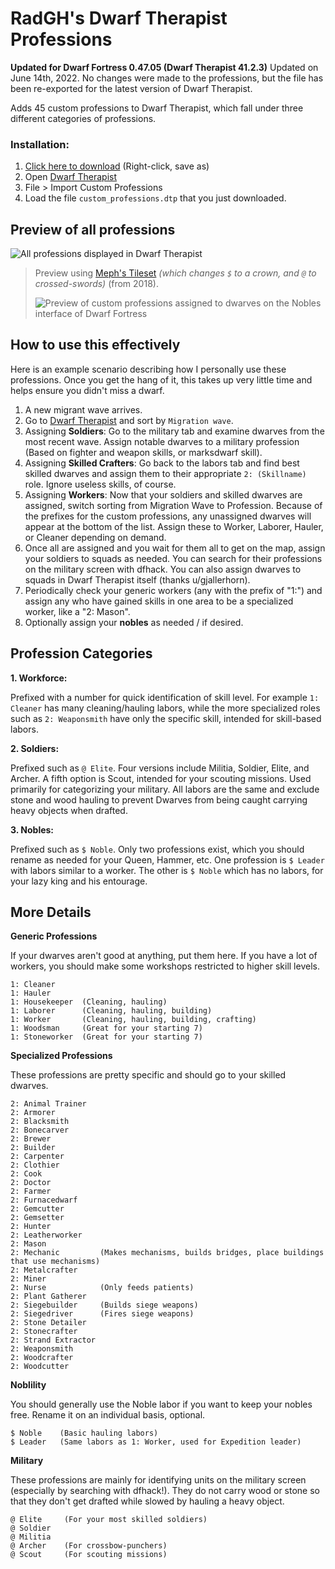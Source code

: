 # RadGH's Dwarf Therapist Professions

**Updated for Dwarf Fortress 0.47.05 (Dwarf Therapist 41.2.3)** 
Updated on June 14th, 2022. No changes were made to the professions, but the file has been re-exported for the latest version of Dwarf Therapist.

Adds 45 custom professions to Dwarf Therapist, which fall under three different categories of professions.

### Installation:

1. [Click here to download](https://raw.githubusercontent.com/RadGH/RadGH-s-Dwarf-Therapist-Professions/master/custom_professions.dtp) (Right-click, save as)
2. Open [Dwarf Therapist](http://www.bay12forums.com/smf/index.php?topic=168411.0)
3. File > Import Custom Professions
4. Load the file `custom_professions.dtp` that you just downloaded.

## Preview of all professions
![All professions displayed in Dwarf Therapist](https://s3.us-west-2.amazonaws.com/elasticbeanstalk-us-west-2-868470985522/ShareX/2022/06/dwarf-therapist-professions-by-radley.png)

>Preview using [Meph's Tileset](http://www.bay12forums.com/smf/index.php?topic=161047.0) _(which changes `$` to a crown, and `@` to crossed-swords)_ (from 2018).
>
> ![Preview of custom professions assigned to dwarves on the Nobles interface of Dwarf Fortress](https://s3-us-west-2.amazonaws.com/elasticbeanstalk-us-west-2-868470985522/ShareX/2018/05/Dwarf%20Fortress_2018-05-22_00-44-31.png)

## How to use this effectively

Here is an example scenario describing how I personally use these professions. Once you get the hang of it, this takes up very little time and helps ensure you didn't miss a dwarf.

1. A new migrant wave arrives.
2. Go to [Dwarf Therapist](http://www.bay12forums.com/smf/index.php?topic=168411.0) and sort by `Migration wave`.
3. Assigning **Soldiers**: Go to the military tab and examine dwarves from the most recent wave. Assign notable dwarves to a military profession (Based on fighter and weapon skills, or marksdwarf skill).
4. Assigning **Skilled Crafters**: Go back to the labors tab and find best skilled dwarves and assign them to their appropriate `2: (Skillname)` role. Ignore useless skills, of course.
5. Assigning **Workers**: Now that your soldiers and skilled dwarves are assigned, switch sorting from Migration Wave to Profession. Because of the prefixes for the custom professions, any unassigned dwarves will appear at the bottom of the list. Assign these to Worker, Laborer, Hauler, or Cleaner depending on demand.
6. Once all are assigned and you wait for them all to get on the map, assign your soldiers to squads as needed. You can search for their professions on the military screen with dfhack. You can also assign dwarves to squads in Dwarf Therapist itself (thanks u/gjallerhorn).
7. Periodically check your generic workers (any with the prefix of "1:") and assign any who have gained skills in one area to be a specialized worker, like a "2: Mason".
8. Optionally assign your **nobles** as needed / if desired.

## Profession Categories

**1. Workforce:**

Prefixed with a number for quick identification of skill level. For example `1: Cleaner` has many cleaning/hauling labors, while the more specialized roles such as `2: Weaponsmith` have only the specific skill, intended for skill-based labors.

**2. Soldiers:**

Prefixed such as `@ Elite`. Four versions include Militia, Soldier, Elite, and Archer. A fifth option is Scout, intended for your scouting missions. Used primarily for categorizing your military. All labors are the same and exclude stone and wood hauling to prevent Dwarves from being caught carrying heavy objects when drafted.

**3. Nobles:**

Prefixed such as `$ Noble`. Only two professions exist, which you should rename as needed for your Queen, Hammer, etc. One profession is `$ Leader` with labors similar to a worker. The other is `$ Noble` which has no labors, for your lazy king and his entourage.

## More Details

**Generic Professions**

If your dwarves aren't good at anything, put them here. If you have a lot of workers, you should make some workshops restricted to higher skill levels.

```
1: Cleaner
1: Hauler
1: Housekeeper  (Cleaning, hauling)
1: Laborer      (Cleaning, hauling, building)
1: Worker       (Cleaning, hauling, building, crafting)
1: Woodsman     (Great for your starting 7)
1: Stoneworker  (Great for your starting 7)
```

**Specialized Professions**

These professions are pretty specific and should go to your skilled dwarves.

```
2: Animal Trainer
2: Armorer
2: Blacksmith
2: Bonecarver
2: Brewer
2: Builder
2: Carpenter
2: Clothier
2: Cook
2: Doctor
2: Farmer
2: Furnacedwarf
2: Gemcutter
2: Gemsetter
2: Hunter
2: Leatherworker
2: Mason
2: Mechanic         (Makes mechanisms, builds bridges, place buildings that use mechanisms)
2: Metalcrafter
2: Miner
2: Nurse            (Only feeds patients)
2: Plant Gatherer
2: Siegebuilder     (Builds siege weapons)
2: Siegedriver      (Fires siege weapons)
2: Stone Detailer
2: Stonecrafter
2: Strand Extractor
2: Weaponsmith
2: Woodcrafter
2: Woodcutter
```

**Noblility**

You should generally use the Noble labor if you want to keep your nobles free. Rename it on an individual basis, optional.

```
$ Noble    (Basic hauling labors)
$ Leader   (Same labors as 1: Worker, used for Expedition leader)
```

**Military**

These professions are mainly for identifying units on the military screen (especially by searching with dfhack!). They do not carry wood or stone so that they don't get drafted while slowed by hauling a heavy object.

```
@ Elite     (For your most skilled soldiers)
@ Soldier
@ Militia
@ Archer    (For crossbow-punchers)
@ Scout     (For scouting missions)
```
